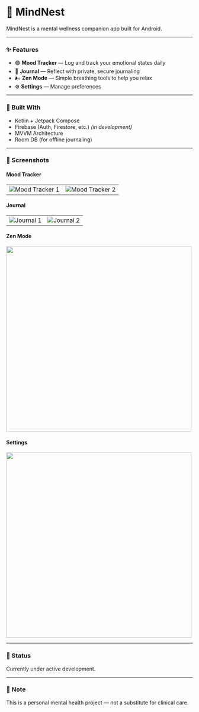 # 🧠 MindNest

MindNest is a mental wellness companion app built for Android.

---

### ✨ Features

- 🟢 **Mood Tracker** — Log and track your emotional states daily
- 📓 **Journal** — Reflect with private, secure journaling
- 🌬️ **Zen Mode** — Simple breathing tools to help you relax
- ⚙️ **Settings** — Manage preferences

---

### 📱 Built With

- Kotlin + Jetpack Compose
- Firebase (Auth, Firestore, etc.) *(in development)*
- MVVM Architecture
- Room DB (for offline journaling)

---

### 📸 Screenshots

#### Mood Tracker
|                                                 |                                                |
|-------------------------------------------------|------------------------------------------------|
| ![Mood Tracker 1](Screenshots/mood_tracker.jpg) | ![Mood Tracker 2](Screenshots/chart_trend.jpg) |

#### Journal
|                                       |                                              |
|---------------------------------------|----------------------------------------------|
| ![Journal 1](Screenshots/journal.jpg) | ![Journal 2](Screenshots/saving_journal.jpg) |

#### Zen Mode
<img src="Screenshots/Zen_mode.jpg" 
width="500"/>

#### Settings
<img src="Screenshots/Settings.jpg" 
width="500"/>

---

### 🚧 Status

Currently under active development.

---

### 📌 Note

This is a personal mental health project — not a substitute for clinical care.